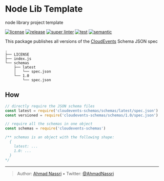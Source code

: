 # Node Lib Template

node library project template

[![license][license-img]][license-url]
[![release][release-img]][release-url]
[![super linter][super-linter-img]][super-linter-url]
[![test][test-img]][test-url]
[![semantic][semantic-img]][semantic-url]

This package publishes all versions of the [CloudEvents][] Schema JSON spec

    .
    ├── LICENSE
    ├── index.js
    └── schemas
        ├── latest
        │   └── spec.json
        └── 1.0
            └── spec.json

## How

``` js
// directly require the JSON schema files
const latest = require('cloudevents-schemas/schemas/latest/spec.json')
const versioned = require('cloudevents-schemas/schemas/1.0/spec.json')

// require all the schemas in one object
const schemas = require('cloudevents-schemas')

/** schemas is an object with the following shape:
  {
    latest: ...
    1.0: ...
  }
*/
```

  [CloudEvents]: https://cloudevents.io/

----
> Author: [Ahmad Nassri](https://www.ahmadnassri.com/) &bull;
> Twitter: [@AhmadNassri](https://twitter.com/AhmadNassri)

[license-url]: LICENSE
[license-img]: https://badgen.net/github/license/ahmadnassri/node-cloudevents-schemas

[release-url]: https://github.com/ahmadnassri/node-cloudevents-schemas/releases
[release-img]: https://badgen.net/github/release/ahmadnassri/node-cloudevents-schemas

[super-linter-url]: https://github.com/ahmadnassri/node-cloudevents-schemas/actions?query=workflow%3Asuper-linter
[super-linter-img]: https://github.com/ahmadnassri/node-cloudevents-schemas/workflows/super-linter/badge.svg

[test-url]: https://github.com/ahmadnassri/node-cloudevents-schemas/actions?query=workflow%3Atest
[test-img]: https://github.com/ahmadnassri/node-cloudevents-schemas/workflows/test/badge.svg

[semantic-url]: https://github.com/ahmadnassri/node-cloudevents-schemas/actions?query=workflow%3Arelease
[semantic-img]: https://badgen.net/badge/📦/semantically%20released/blue
